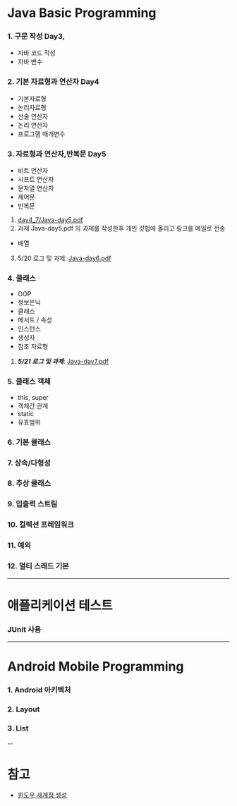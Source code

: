 # Java Basic Programming

### 1. 구문 작성 Day3,

 - 자바 코드 작성
 - 자바 변수

### 2. 기본 자료형과 연산자 Day4

 - 기본자료형
 - 논리자료형
 - 산술 연산자
 - 논리 연산자
 - 프로그램 매개변수

### 3. 자료형과 연산자,반복문 Day5

 - 비트 연산자
 - 시프트 연산자
 - 문자열 연산자
 - 제어문
 - 반복문

1. [day4_7/Java-day5.pdf](/01-Start/day4_7/Java-day5.pdf)
2. 과제 Java-day5.pdf 의 과제를 작성한후 개인 깃헙에 올리고 링크를 메일로 전송

  - 배열

3. 5/20 로그 및 과제: [Java-day6.pdf](/01-Java/files/Java-day6.pdf)


### 4. 클래스

 - OOP
 - 정보은닉
 - 클래스
 - 메서드 / 속성
 - 인스턴스
 - 생성자
 - 참조 자료형

1. ***5/21 로그 및 과제***: [Java-day7.pdf](/01-Java/files/Java-day7.pdf)


### 5. 클래스 객체

  - this, super
  - 객체간 관계
  - static
  - 유효범위


### 6. 기본 클래스

### 7. 상속/다형성

### 8. 추상 클래스

### 9. 입출력 스트림

### 10. 컬렉션 프레임워크

### 11. 예외

### 12. 멀티 스레드 기본

---

# 애플리케이션 테스트

### JUnit 사용


---

# Android Mobile Programming

### 1. Android 아키텍처

### 2. Layout

### 3. List

--

# 참고

 - [윈도우 새계정 생성](/01-Start/윈도우새계정.pdf)
